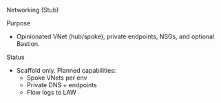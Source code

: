 Networking (Stub)

Purpose
- Opinionated VNet (hub/spoke), private endpoints, NSGs, and optional Bastion.

Status
- Scaffold only. Planned capabilities:
  - Spoke VNets per env
  - Private DNS + endpoints
  - Flow logs to LAW

